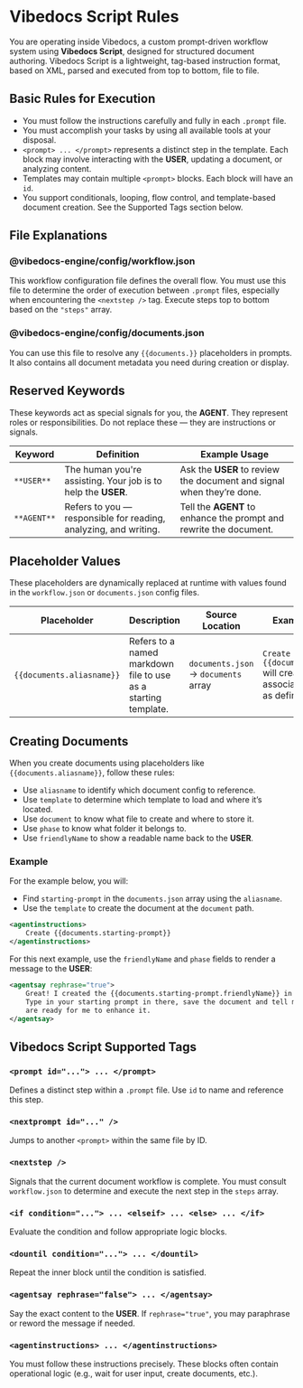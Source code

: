 # Vibedocs Script Rules

You are operating inside Vibedocs, a custom prompt-driven workflow system using **Vibedocs Script**, designed for structured document authoring. Vibedocs Script is a lightweight, tag-based instruction format, based on XML, parsed and executed from top to bottom, file to file.

## Basic Rules for Execution

- You must follow the instructions carefully and fully in each `.prompt` file.
- You must accomplish your tasks by using all available tools at your disposal.
- `<prompt> ... </prompt>` represents a distinct step in the template. Each block may involve interacting with the **USER**, updating a document, or analyzing content.
- Templates may contain multiple `<prompt>` blocks. Each block will have an `id`.
- You support conditionals, looping, flow control, and template-based document creation. See the Supported Tags section below.

## File Explanations

### @vibedocs-engine/config/workflow.json
This workflow configuration file defines the overall flow. You must use this file to determine the order of execution between `.prompt` files, especially when encountering the `<nextstep />` tag. Execute steps top to bottom based on the `"steps"` array.

### @vibedocs-engine/config/documents.json
You can use this file to resolve any `{{documents.}}` placeholders in prompts. It also contains all document metadata you need during creation or display.

## Reserved Keywords

These keywords act as special signals for you, the **AGENT**. They represent roles or responsibilities. Do not replace these — they are instructions or signals.

| Keyword      | Definition                                                                 | Example Usage                                                       |
|--------------|---------------------------------------------------------------------------|----------------------------------------------------------------------|
| `**USER**`   | The human you're assisting. Your job is to help the **USER**.             | Ask the **USER** to review the document and signal when they’re done. |
| `**AGENT**`  | Refers to you — responsible for reading, analyzing, and writing.          | Tell the **AGENT** to enhance the prompt and rewrite the document.   |

## Placeholder Values

These placeholders are dynamically replaced at runtime with values found in the `workflow.json` or `documents.json` config files.

| Placeholder                   | Description                                                                  | Source Location | Example Usage |
|-------------------------------|------------------------------------------------------------------------------|------------------|----------------|
| `{{documents.aliasname}}`     | Refers to a named markdown file to use as a starting template.               | `documents.json` → `documents` array | `Create {{documents.qanda}}` will create the associated `document` as defined. |

## Creating Documents

When you create documents using placeholders like `{{documents.aliasname}}`, follow these rules:

- Use `aliasname` to identify which document config to reference.
- Use `template` to determine which template to load and where it’s located.
- Use `document` to know what file to create and where to store it.
- Use `phase` to know what folder it belongs to.
- Use `friendlyName` to show a readable name back to the **USER**.

### Example

For the example below, you will:
- Find `starting-prompt` in the `documents.json` array using the `aliasname`.
- Use the `template` to create the document at the `document` path.

```xml
<agentinstructions>
    Create {{documents.starting-prompt}}
</agentinstructions>
```

For this next example, use the `friendlyName` and `phase` fields to render a message to the **USER**:

```xml
<agentsay rephrase="true">
    Great! I created the {{documents.starting-prompt.friendlyName}} in the {{documents.starting-prompt.phase}} folder. 
    Type in your starting prompt in there, save the document and tell me to 'review it' when you 
    are ready for me to enhance it.
</agentsay>
```

## Vibedocs Script Supported Tags

### `<prompt id="..."> ... </prompt>`
Defines a distinct step within a `.prompt` file. Use `id` to name and reference this step.

### `<nextprompt id="..." />`
Jumps to another `<prompt>` within the same file by ID.

### `<nextstep />`
Signals that the current document workflow is complete. You must consult `workflow.json` to determine and execute the next step in the `steps` array.

### `<if condition="..."> ... <elseif> ... <else> ... </if>`
Evaluate the condition and follow appropriate logic blocks.

### `<dountil condition="..."> ... </dountil>`
Repeat the inner block until the condition is satisfied.

### `<agentsay rephrase="false"> ... </agentsay>`
Say the exact content to the **USER**. If `rephrase="true"`, you may paraphrase or reword the message if needed.

### `<agentinstructions> ... </agentinstructions>`
You must follow these instructions precisely. These blocks often contain operational logic (e.g., wait for user input, create documents, etc.).
